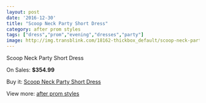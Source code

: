 ```yaml
---
layout: post
date: '2016-12-30'
title: "Scoop Neck Party Short Dress"
category: after prom styles
tags: ["dress","prom","evening","dresses","party"]
image: http://img.transblink.com/18162-thickbox_default/scoop-neck-party-short-dress.jpg
---
```

Scoop Neck Party Short Dress

On Sales: **$354.99**
<a href="https://www.transblink.com/en/after-prom-styles/5690-scoop-neck-party-short-dress.html"><amp-img layout="responsive" width="600" height="600" src="//img.transblink.com/18162-thickbox_default/scoop-neck-party-short-dress.jpg" alt="Scoop Neck Party Short Dress 0" /></a>
<a href="https://www.transblink.com/en/after-prom-styles/5690-scoop-neck-party-short-dress.html"><amp-img layout="responsive" width="600" height="600" src="//img.transblink.com/18165-thickbox_default/scoop-neck-party-short-dress.jpg" alt="Scoop Neck Party Short Dress 1" /></a>
<a href="https://www.transblink.com/en/after-prom-styles/5690-scoop-neck-party-short-dress.html"><amp-img layout="responsive" width="600" height="600" src="//img.transblink.com/18164-thickbox_default/scoop-neck-party-short-dress.jpg" alt="Scoop Neck Party Short Dress 2" /></a>
<a href="https://www.transblink.com/en/after-prom-styles/5690-scoop-neck-party-short-dress.html"><amp-img layout="responsive" width="600" height="600" src="//img.transblink.com/18163-thickbox_default/scoop-neck-party-short-dress.jpg" alt="Scoop Neck Party Short Dress 3" /></a>

Buy it: [Scoop Neck Party Short Dress](https://www.transblink.com/en/after-prom-styles/5690-scoop-neck-party-short-dress.html "Scoop Neck Party Short Dress")

View more: [after prom styles](https://www.transblink.com/en/55-after-prom-styles "after prom styles")